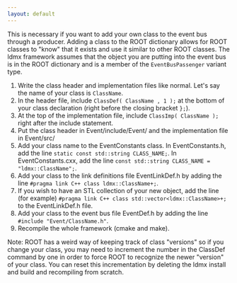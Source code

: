 ```yaml
---
layout: default
---
```


This is necessary if you want to add your own class to the event bus through a producer. Adding a class to the ROOT dictionary allows for ROOT classes to "know" that it exists and use it similar to other ROOT classes. The ldmx framework assumes that the object you are putting into the event bus is in the ROOT dictionary and is a member of the `EventBusPassenger` variant type.

1. Write the class header and implementation files like normal. Let's say the name of your class is `ClassName`.
2. In the header file, include `ClassDef( ClassName , 1 );` at the bottom of your class declaration (right before the closing bracket `};`).
3. At the top of the implementation file, include `ClassImp( ClassName );` right after the include statement.
4. Put the class header in Event/include/Event/ and the implementation file in Event/src/
5. Add your class name to the EventConstants class. In EventConstants.h, add the line `static const std::string CLASS_NAME;`. In EventConstants.cxx, add the line `const std::string CLASS_NAME = "ldmx::ClassName";`.
6. Add your class to the link definitions file EventLinkDef.h by adding the line `#pragma link C++ class ldmx::ClassName+;`.
7. If you wish to have an STL collection of your new object, add the line (for example) `#pragma link C++ class std::vector<ldmx::ClassName>+;` to the EventLinkDef.h file.
7. Add your class to the event bus file EventDef.h by adding the line `#include "Event/ClassName.h"`.
8. Recompile the whole framework (cmake and make).

Note: ROOT has a weird way of keeping track of class "versions" so if you change your class, you may need to increment the number in the ClassDef command by one in order to force ROOT to recognize the newer "version" of your class. You can reset this incrementation by deleting the ldmx install and build and recompiling from scratch.
